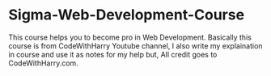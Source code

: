 # Sigma-Web-Development-Course
 This course helps you to become pro in Web Development. Basically this course is from CodeWithHarry Youtube channel, I also write my explaination in course and use it as notes for my help but, All credit goes to CodeWithHarry.com.
